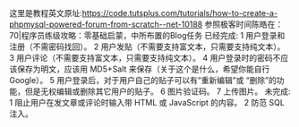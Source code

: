 这里是教程英文原址:https://code.tutsplus.com/tutorials/how-to-create-a-phpmysql-powered-forum-from-scratch--net-10188
参照极客时间陈皓在：70|程序员练级攻略：零基础启蒙，中所布置的Blog任务
已经完成:
1 用户登录和注册（不需密码找回）。
2 用户发贴（不需要支持富文本，只需要支持纯文本）。
3 用户评论（不需要支持富文本，只需要支持纯文本）。
4 用户登录时的密码不应该保存为明文，应该用 MD5+Salt 来保存（关于这个是什么，希望你能自行 Google）。
5 用户登录后，对于用户自己的贴子可以有“重新编辑”或 “删除”的功能，但是无权编辑或删除其它用户的贴子。
6 图片验证码。
7 上传图片。
未完成:
1 阻止用户在发文章或评论时输入带 HTML 或 JavaScript 的内容。
2 防范 SQL 注入。